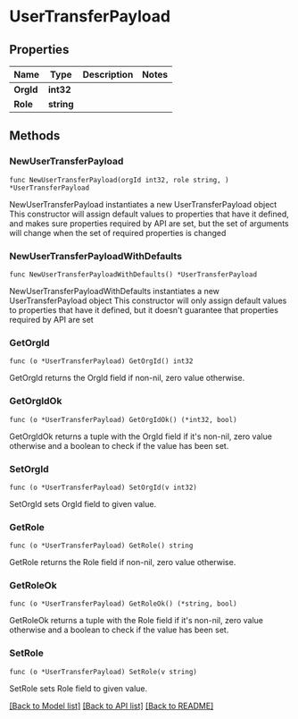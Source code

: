 # UserTransferPayload

## Properties

Name | Type | Description | Notes
------------ | ------------- | ------------- | -------------
**OrgId** | **int32** |  | 
**Role** | **string** |  | 

## Methods

### NewUserTransferPayload

`func NewUserTransferPayload(orgId int32, role string, ) *UserTransferPayload`

NewUserTransferPayload instantiates a new UserTransferPayload object
This constructor will assign default values to properties that have it defined,
and makes sure properties required by API are set, but the set of arguments
will change when the set of required properties is changed

### NewUserTransferPayloadWithDefaults

`func NewUserTransferPayloadWithDefaults() *UserTransferPayload`

NewUserTransferPayloadWithDefaults instantiates a new UserTransferPayload object
This constructor will only assign default values to properties that have it defined,
but it doesn't guarantee that properties required by API are set

### GetOrgId

`func (o *UserTransferPayload) GetOrgId() int32`

GetOrgId returns the OrgId field if non-nil, zero value otherwise.

### GetOrgIdOk

`func (o *UserTransferPayload) GetOrgIdOk() (*int32, bool)`

GetOrgIdOk returns a tuple with the OrgId field if it's non-nil, zero value otherwise
and a boolean to check if the value has been set.

### SetOrgId

`func (o *UserTransferPayload) SetOrgId(v int32)`

SetOrgId sets OrgId field to given value.


### GetRole

`func (o *UserTransferPayload) GetRole() string`

GetRole returns the Role field if non-nil, zero value otherwise.

### GetRoleOk

`func (o *UserTransferPayload) GetRoleOk() (*string, bool)`

GetRoleOk returns a tuple with the Role field if it's non-nil, zero value otherwise
and a boolean to check if the value has been set.

### SetRole

`func (o *UserTransferPayload) SetRole(v string)`

SetRole sets Role field to given value.



[[Back to Model list]](../README.md#documentation-for-models) [[Back to API list]](../README.md#documentation-for-api-endpoints) [[Back to README]](../README.md)


